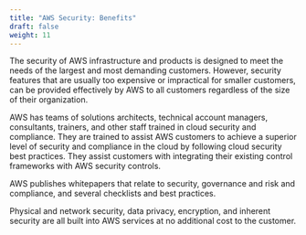 ```yaml
---
title: "AWS Security: Benefits"
draft: false
weight: 11
---
```


The security of AWS infrastructure and products is designed to meet the needs of the largest and most demanding customers. However, security features that are usually too expensive or impractical for smaller customers, can be provided effectively by AWS to all customers regardless of the size of their organization. 

AWS has teams of solutions architects, technical account managers, consultants, trainers, and other staff trained in cloud security and compliance. They are trained to assist AWS customers to achieve a superior level of security and compliance in the cloud by following cloud security best practices. They assist customers with integrating their existing control frameworks with AWS security controls. 

AWS publishes whitepapers that relate to security, governance and risk and compliance, and several checklists and best practices.

Physical and network security, data privacy, encryption, and inherent security are all built into AWS services at no additional cost to the customer. 
